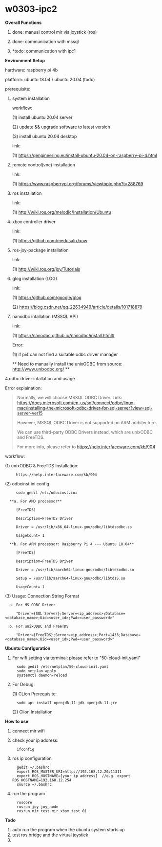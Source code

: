 # w0303-ipc2

**Overall Functions**

1. done: manual control mir via joystick (ros)

2. done: communication with mssql

3. *todo: communication with ipc1


**Environment Setup**

hardware: raspberry pi 4b

platform: ubuntu 18.04 / ubuntu 20.04 (todo)

prerequisite:

1. system installation

   workflow:

   (1) install ubuntu 20.04 server 

   (2) update && upgrade software to latest version

   (3) install ubuntu 20.04 desktop
   
   link: 
   
   (1) https://qengineering.eu/install-ubuntu-20.04-on-raspberry-pi-4.html
    
2. remote control(vnc) installation

   link: 
   
   (1) https://www.raspberrypi.org/forums/viewtopic.php?t=288769

3. ros installation
   
   link: 
   
   (1) http://wiki.ros.org/melodic/Installation/Ubuntu
   
4. xbox controller driver

   link: 
   
   (1) https://github.com/medusalix/xow
   
5. ros-joy-package installation

   link: 
   
   (1) http://wiki.ros.org/joy/Tutorials
   
6. glog installation (LOG)
   
   link:
   
   (1) https://github.com/google/glog

   (2) https://blog.csdn.net/qq_22634949/article/details/101718879

3. nanodbc intallation (MSSQL API)

   link:

   (1) https://nanodbc.github.io/nanodbc/install.html#
   
   Error:
         
   (1) if pi4 can not find a suitable odbc driver manager
         
   ** Need to manually install the unixODBC from source: http://www.unixodbc.org/ **

4.odbc driver intallation and usage
      
   Error explaination:
   
   >Normally, we will choose MSSQL ODBC Driver. 
   >Link:  https://docs.microsoft.com/en-us/sql/connect/odbc/linux-mac/installing-the-microsoft-odbc-driver-for-sql-server?view=sql-server-ver15
   >
   > However, MSSQL ODBC Driver is not supported on ARM architecture. 
   > 
   > We can use third-party ODBC Drivers instead, which are unixODBC and FreeTDS. 
   > 
   > For more info, please refer to https://help.interfaceware.com/kb/904
  
   workflow:
   
   (1) unixODBC & FreeTDS Installation: 
      
         https://help.interfaceware.com/kb/904

   (2) odbcinst.ini config

         sudo gedit /etc/odbcinst.ini

      **a. For AMD processor** 
      
         [FreeTDS]
      
         Description=FreeTDS Driver
      
         Driver = /usr/lib/x86_64-linux-gnu/odbc/libtdsodbc.so
      
         UsageCount= 1

      **b. For ARM processor: Raspberry Pi 4 --- Ubuntu 18.04** 
      
         [FreeTDS]
      
         Description=FreeTDS Driver
      
         Driver = /usr/lib/aarch64-linux-gnu/odbc/libtdsodbc.so
      
         Setup = /usr/lib/aarch64-linux-gnu/odbc/libtdsS.so
      
         UsageCount= 1    

   (3) Usage: Connection String Format

      a. For MS ODBC Driver
      
         "Driver={SQL Server};Server=<ip_address>;Database=<database_name>;Uid=<user_id>;Pwd=<user_password>"
      
      b. For unixODBC and FreeTDS
   
         "Driver={FreeTDS};Server=<ip_address>;Port=1433;Database=<database_name>;Uid=<user_id>;Pwd=<user_password>"

**Ubuntu Configuration**

1. For wifi setting via terminal: please refer to "50-cloud-init.yaml" 

         sudo gedit /etc/netplan/50-cloud-init.yaml
         sudo netplan apply
         systemctl daemon-reload
      
2. For Debug:

   (1) CLion Prerequisite: 
   
         sudo apt install openjdk-11-jdk openjdk-11-jre
      
   (2) Clion Installation

**How to use**

1. connect mir wifi
2. check your ip address: 
            
         ifconfig
   
3. ros ip configuration
   
         gedit ~/.bashrc
         export ROS_MASTER_URI=http://192.168.12.20:11311
         export ROS_HOSTNAME=[your ip address]  //e.g. export ROS_HOSTNAME=192.168.12.254
         source ~/.bashrc
4. run the program 

         roscore
         rosrun joy joy_node
         rosrun mir_test mir_xbox_test_01
         
**Todo**

1. auto run the program when the ubuntu system starts up
2. test ros bridge and the virtual joystick
3. 
